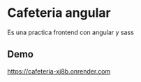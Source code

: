 # Cafeteria angular
Es una practica frontend con angular y sass

## Demo

https://cafeteria-xj8b.onrender.com

